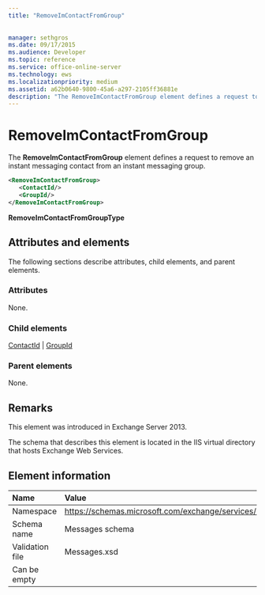 ```yaml
---
title: "RemoveImContactFromGroup"
 
 
manager: sethgros
ms.date: 09/17/2015
ms.audience: Developer
ms.topic: reference
ms.service: office-online-server
ms.technology: ews
ms.localizationpriority: medium
ms.assetid: a62b0640-9800-45a6-a297-2105ff36881e
description: "The RemoveImContactFromGroup element defines a request to remove an instant messaging contact from an instant messaging group."
---
```


# RemoveImContactFromGroup

The **RemoveImContactFromGroup** element defines a request to remove an instant messaging contact from an instant messaging group. 
  
```XML
<RemoveImContactFromGroup>
   <ContactId/>
   <GroupId/>
</RemoveImContactFromGroup>
```

 **RemoveImContactFromGroupType**
## Attributes and elements

The following sections describe attributes, child elements, and parent elements.
  
### Attributes

None.
  
### Child elements

[ContactId](contactid.md) | [GroupId](groupid.md)
  
### Parent elements

None.
  
## Remarks

This element was introduced in Exchange Server 2013.
  
The schema that describes this element is located in the IIS virtual directory that hosts Exchange Web Services.
  
## Element information

|**Name**|**Value**|
|:-----|:-----|
|Namespace  <br/> |https://schemas.microsoft.com/exchange/services/2006/messages  <br/> |
|Schema name  <br/> |Messages schema  <br/> |
|Validation file  <br/> |Messages.xsd  <br/> |
|Can be empty  <br/> ||
   

